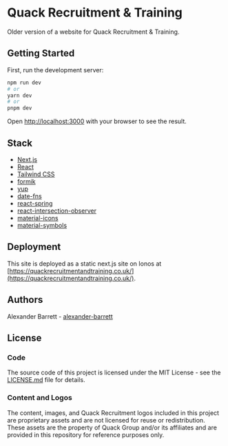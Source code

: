 # Quack Recruitment & Training

Older version of a website for Quack Recruitment & Training.

## Getting Started

First, run the development server:

```bash
npm run dev
# or
yarn dev
# or
pnpm dev
```

Open [http://localhost:3000](http://localhost:3000) with your browser to see the result.

## Stack

- [Next.js](https://nextjs.org/)
- [React](https://reactjs.org/)
- [Tailwind CSS](https://tailwindcss.com/)
- [formik](https://formik.org/)
- [yup](https://www.npmjs.com/package/yup)
- [date-fns](https://date-fns.org/)
- [react-spring](https://www.react-spring.io/)
- [react-intersection-observer](https://www.npmjs.com/package/react-intersection-observer)
- [material-icons](https://material-ui.com/components/material-icons/)
- [material-symbols](https://material.io/resources/icons/?style=baseline)

## Deployment

This site is deployed as a static next.js site on Ionos at [https://quackrecruitmentandtraining.co.uk/](https://quackrecruitmentandtraining.co.uk/).

## Authors

Alexander Barrett - [alexander-barrett](https://github.com/Anclagen)

## License

### Code

The source code of this project is licensed under the MIT License - see the [LICENSE.md](LICENSE.md) file for details.

### Content and Logos

The content, images, and Quack Recruitment logos included in this project are proprietary assets and are not licensed for reuse or redistribution. These assets are the property of Quack Group and/or its affiliates and are provided in this repository for reference purposes only.
